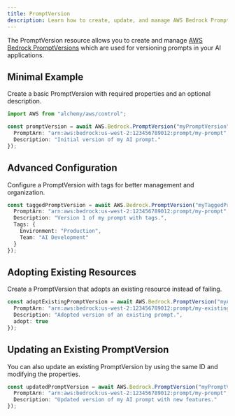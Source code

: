 ```yaml
---
title: PromptVersion
description: Learn how to create, update, and manage AWS Bedrock PromptVersions using Alchemy Cloud Control.
---
```



The PromptVersion resource allows you to create and manage [AWS Bedrock PromptVersions](https://docs.aws.amazon.com/bedrock/latest/userguide/) which are used for versioning prompts in your AI applications.

## Minimal Example

Create a basic PromptVersion with required properties and an optional description.

```ts
import AWS from "alchemy/aws/control";

const promptVersion = await AWS.Bedrock.PromptVersion("myPromptVersion", {
  PromptArn: "arn:aws:bedrock:us-west-2:123456789012:prompt/my-prompt",
  Description: "Initial version of my AI prompt."
});
```

## Advanced Configuration

Configure a PromptVersion with tags for better management and organization.

```ts
const taggedPromptVersion = await AWS.Bedrock.PromptVersion("myTaggedPromptVersion", {
  PromptArn: "arn:aws:bedrock:us-west-2:123456789012:prompt/my-prompt",
  Description: "Version 1 of my prompt with tags.",
  Tags: {
    Environment: "Production",
    Team: "AI Development"
  }
});
```

## Adopting Existing Resources

Create a PromptVersion that adopts an existing resource instead of failing.

```ts
const adoptExistingPromptVersion = await AWS.Bedrock.PromptVersion("myAdoptedPromptVersion", {
  PromptArn: "arn:aws:bedrock:us-west-2:123456789012:prompt/my-existing-prompt",
  Description: "Adopted version of an existing prompt.",
  adopt: true
});
```

## Updating an Existing PromptVersion

You can also update an existing PromptVersion by using the same ID and modifying the properties.

```ts
const updatedPromptVersion = await AWS.Bedrock.PromptVersion("myPromptVersion", {
  PromptArn: "arn:aws:bedrock:us-west-2:123456789012:prompt/my-prompt",
  Description: "Updated version of my AI prompt with new features."
});
```
